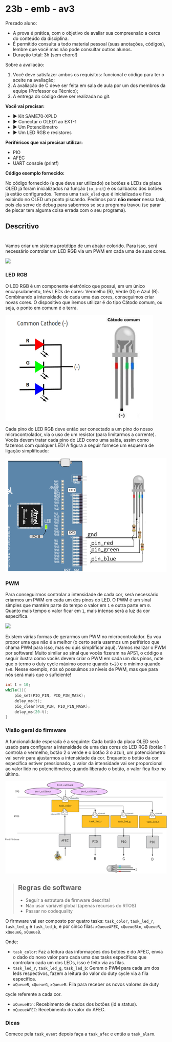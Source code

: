 # 23b - emb  - av3

Prezado aluno:

- A prova é prática, com o objetivo de avaliar sua compreensão a cerca do conteúdo da disciplina. 
- É permitido consulta a todo material pessoal (suas anotações, códigos), lembre que você mas não pode consultar outros alunos.
- Duração total: 3h (sem choro!)

Sobre a avaliacão:

1. Você deve satisfazer ambos os requisitos: funcional e código para ter o aceite na avaliação;
1. A avaliação de C deve ser feita em sala de aula por um dos membros da equipe (Professor ou Técnico);
2. A entrega do código deve ser realizada no git.

**Você vai precisar:**

- ▶️ Kit SAME70-XPLD
- ▶️ Conectar o OLED1 ao EXT-1
- ▶️ Um Potenciômetro 
- ▶️ Um LED RGB e resistores

**Periféricos que vai precisar utilizar:**

- PIO
- AFEC
- UART console (printf)

**Código exemplo fornecido:**

No código fornecido (e que deve ser utilizado) os botões e LEDs da placa OLED já foram inicializados na função (`io_init`) e os callbacks dos botões já estão configurados. Temos uma `task_oled` que é inicializada e fica exibindo no OLED um ponto piscando. Pedimos para **não mexer** nessa task, pois ela serve de debug para sabermos se seu programa travou (se parar de piscar tem alguma coisa errada com o seu programa).

## Descritivo
#
Vamos criar um sistema protótipo de um abajur colorido. Para isso, será necessário controlar um LED RGB via um PWM em cada uma de suas cores.

![](https://m.media-amazon.com/images/I/61tfZO8YwXL._AC_UF350,350_QL80_.jpg)

### LED RGB

O LED RGB é um componente eletrônico que possui, em um único encapsulamento, três LEDs de cores: Vermelho (R), Verde (G) e Azul (B). Combinando a intensidade de cada uma das cores, conseguimos criar novas cores. O dispositivo que iremos utilizar é do tipo Cátodo comum, ou seja, o ponto em comum é o terra.

![](led.png)

Cada pino do LED RGB deve então ser conectado a um pino do nosso microcontrolador, via o uso de um resistor (para limitarmos a corrente). Vocês devem tratar cada pino do LED como uma saída, assim como fazemos com qualquer LED! A figura a seguir fornece um esquema de ligação simplificado:

![](xpld.png)

### PWM

Para conseguirmos controlar a intensidade de cada cor, será necessário criarmos um PWM em cada um dos pinos do LED. O PWM é um sinal simples que mantém parte do tempo o valor em `1` e outra parte em `0`. Quanto mais tempo o valor ficar em `1`, mais intenso será a luz da cor específica.

![](https://cdn1.byjus.com/wp-content/uploads/2021/01/duty-cycle-of-pulse-width-modulation.png)

Existem várias formas de gerarmos um PWM no microcontrolador. Eu vou propor uma que não é a melhor (o certo seria usarmos um periférico que chama PWM para isso, mas eu quis simplificar aqui). Vamos realizar o PWM por software! Muito similar ao sinal que vocês fizeram na APS1, o código a seguir ilustra como vocês devem criar o PWM em cada um dos pinos, note que o termo o duty cycle máximo ocorre quando `t=20` e o mínimo quando `t=0`. Nesse exemplo, nós só possuímos `20` níveis de PWM, mas que para nós será mais que o suficiente!

```c
int t = 10;
while(1){
    pio_set(PIO_PIN, PIO_PIN_MASK);
    delay_ms(t);
    pio_clear(PIO_PIN, PIO_PIN_MASK);
    delay_ms(20-t);
}
```

### Visão geral do firmware

A funcionalidade esperada é a seguinte: Cada botão da placa OLED será usado para configurar a intensidade de uma das cores do LED RGB (botão 1 controla o vermelho, botão 2 o verde e o botão 3 o azul), um potenciômetro vai servir para ajustarmos a intensidade da cor. Enquanto o botão da cor específica estiver pressionado, o valor da intensidade vai ser proporcional ao valor lido no potenciômetro; quando liberado o botão, o valor fica fixo no último.

![](diagrama.png)

> ## Regras de software
> 
> - Seguir a estrutura de firmware descrita!
> - Não usar variável global (apenas recursos do RTOS)
> - Passar no codequality 


O firmware vai ser composto por quatro tasks: `task_color`, `task_led_r`, `task_led_g` e `task_led_b`, e por cinco filas: `xQueueAFEC`, `xQueueBtn`, `xQueueR`, `xQueueG`, `xQueueB`.

Onde:

- `task_color`: Faz a leitura das informações dos botões e do AFEC, envia o dado do novo valor para cada uma das tasks específicas que controlam cada um dos LEDs, isso é feito via as filas.
- `task_led_r`, `task_led_g`, `task_led_b`: Geram o PWM para cada um dos leds respectivos, fazem a leitura do valor do duty cycle via a fila específica.
- `xQueueR`, `xQueueG`, `xQueueB`: Fila para receber os novos valores de duty

 cycle referente a cada cor.
- `xQueueBtn`: Recebimento de dados dos botões (id e status).
- `xQueueAFEC`: Recebimento do valor do AFEC.

### Dicas

Comece pela `task_event` depois faça a `task_afec` e então a `task_alarm`.
